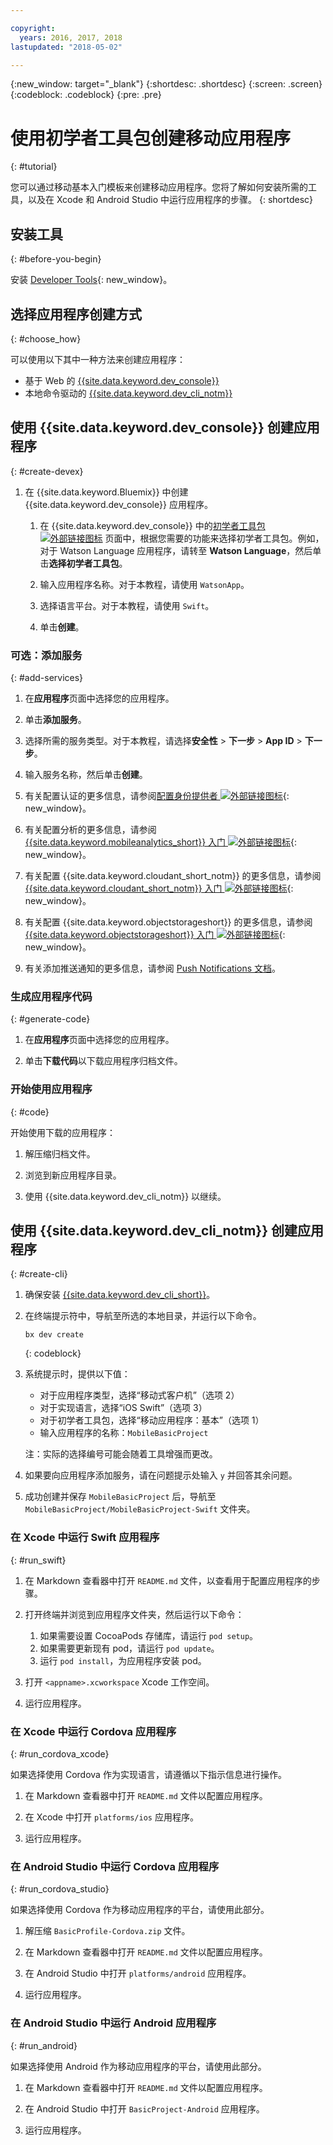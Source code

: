 ```yaml
---

copyright:
  years: 2016, 2017, 2018
lastupdated: "2018-05-02"

---
```


{:new_window: target="_blank"}
{:shortdesc: .shortdesc}
{:screen: .screen}
{:codeblock: .codeblock}
{:pre: .pre}

# 使用初学者工具包创建移动应用程序
{: #tutorial}

您可以通过移动基本入门模板来创建移动应用程序。您将了解如何安装所需的工具，以及在 Xcode 和 Android Studio 中运行应用程序的步骤。
{: shortdesc}

## 安装工具
{: #before-you-begin}

安装 [Developer Tools](/docs/cli/idt/index.html#create){: new_window}。

## 选择应用程序创建方式
{: #choose_how}

可以使用以下其中一种方法来创建应用程序：
- 基于 Web 的 [{{site.data.keyword.dev_console}}](#create-devex)
- 本地命令驱动的 [{{site.data.keyword.dev_cli_notm}}](#create-cli)

## 使用 {{site.data.keyword.dev_console}} 创建应用程序
{: #create-devex}

1. 在 {{site.data.keyword.Bluemix}} 中创建 {{site.data.keyword.dev_console}} 应用程序。

    1. 在 {{site.data.keyword.dev_console}} 中的[初学者工具包 ![外部链接图标](../../icons/launch-glyph.svg "外部链接图标")](https://console.ng.bluemix.net/developer/appservice/starter-kits/) 页面中，根据您需要的功能来选择初学者工具包。例如，对于 Watson Language 应用程序，请转至 **Watson Language**，然后单击**选择初学者工具包**。

    2. 输入应用程序名称。对于本教程，请使用 `WatsonApp`。   

    3. 选择语言平台。对于本教程，请使用 `Swift`。

    4. 单击**创建**。

### 可选：添加服务
{: #add-services}

1. 在**应用程序**页面中选择您的应用程序。

2. 单击**添加服务**。

3. 选择所需的服务类型。对于本教程，请选择**安全性** > **下一步** > **App ID** > **下一步**。

4. 输入服务名称，然后单击**创建**。

5. 有关配置认证的更多信息，请参阅[配置身份提供者 ![外部链接图标](../../icons/launch-glyph.svg "外部链接图标")](/docs/services/appid/identity-providers.html){: new_window}。

6. 有关配置分析的更多信息，请参阅 [{{site.data.keyword.mobileanalytics_short}} 入门 ![外部链接图标](../../icons/launch-glyph.svg "外部链接图标")](/docs/services/mobileanalytics/index.html){: new_window}。

7. 有关配置 {{site.data.keyword.cloudant_short_notm}} 的更多信息，请参阅 [{{site.data.keyword.cloudant_short_notm}} 入门 ![外部链接图标](../../icons/launch-glyph.svg "外部链接图标")](/docs/services/Cloudant/index.html){: new_window}。

8. 有关配置 {{site.data.keyword.objectstorageshort}} 的更多信息，请参阅 [{{site.data.keyword.objectstorageshort}} 入门 ![外部链接图标](../../icons/launch-glyph.svg "外部链接图标")](/docs/services/ObjectStorage/index.html){: new_window}。

9. 有关添加推送通知的更多信息，请参阅 [Push Notifications 文档](/docs/services/mobilepush/c_overview_push.html#overview-push)。

### 生成应用程序代码
{: #generate-code}

1. 在**应用程序**页面中选择您的应用程序。

2. 单击**下载代码**以下载应用程序归档文件。

### 开始使用应用程序
{: #code}

开始使用下载的应用程序：

1. 解压缩归档文件。

2. 浏览到新应用程序目录。

3. 使用 {{site.data.keyword.dev_cli_notm}} 以继续。


## 使用 {{site.data.keyword.dev_cli_notm}} 创建应用程序
{: #create-cli}

1. 确保安装 [{{site.data.keyword.dev_cli_short}}](/docs/cli/idt/index.html)。

2. 在终端提示符中，导航至所选的本地目录，并运行以下命令。

	```
	bx dev create
	```
	{: codeblock}

3. 系统提示时，提供以下值：

	* 对于应用程序类型，选择“移动式客户机”（选项 2）
	* 对于实现语言，选择“iOS Swift”（选项 3）
	* 对于初学者工具包，选择“移动应用程序：基本”（选项 1）
	* 输入应用程序的名称：`MobileBasicProject`

    注：实际的选择编号可能会随着工具增强而更改。

4. 如果要向应用程序添加服务，请在问题提示处输入 `y` 并回答其余问题。

5. 成功创建并保存 `MobileBasicProject` 后，导航至 `MobileBasicProject/MobileBasicProject-Swift` 文件夹。

### 在 Xcode 中运行 Swift 应用程序
{: #run_swift}

1. 在 Markdown 查看器中打开 `README.md` 文件，以查看用于配置应用程序的步骤。

2. 打开终端并浏览到应用程序文件夹，然后运行以下命令：
    1. 如果需要设置 CocoaPods 存储库，请运行 `pod setup`。
    2. 如果需要更新现有 pod，请运行 `pod update`。
    3. 运行 `pod install`，为应用程序安装 pod。

3. 打开 `<appname>.xcworkspace` Xcode 工作空间。

4. 运行应用程序。

### 在 Xcode 中运行 Cordova 应用程序
{: #run_cordova_xcode}

如果选择使用 Cordova 作为实现语言，请遵循以下指示信息进行操作。

1. 在 Markdown 查看器中打开 `README.md` 文件以配置应用程序。

2. 在 Xcode 中打开 `platforms/ios` 应用程序。

3. 运行应用程序。

### 在 Android Studio 中运行 Cordova 应用程序
{: #run_cordova_studio}

如果选择使用 Cordova 作为移动应用程序的平台，请使用此部分。

1. 解压缩 `BasicProfile-Cordova.zip` 文件。

2. 在 Markdown 查看器中打开 `README.md` 文件以配置应用程序。

3. 在 Android Studio 中打开 `platforms/android` 应用程序。

4. 运行应用程序。

### 在 Android Studio 中运行 Android 应用程序
{: #run_android}

如果选择使用 Android 作为移动应用程序的平台，请使用此部分。

1. 在 Markdown 查看器中打开 `README.md` 文件以配置应用程序。

2. 在 Android Studio 中打开 `BasicProject-Android` 应用程序。

3. 运行应用程序。
